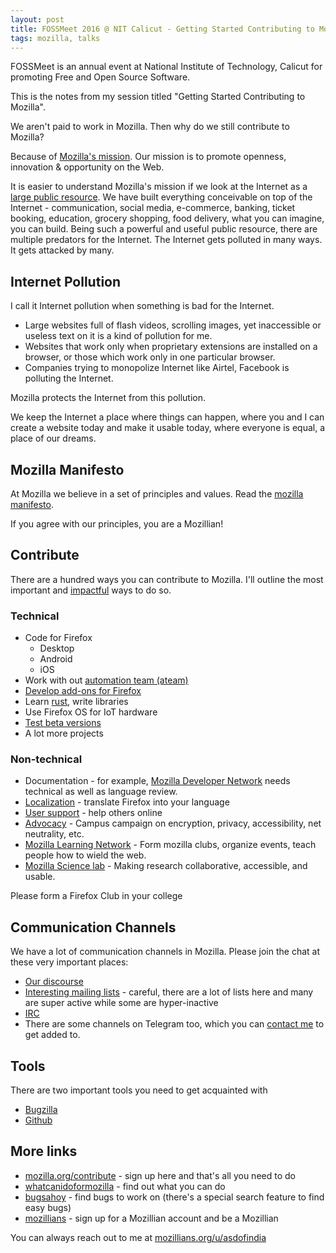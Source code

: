 ```yaml
---
layout: post
title: FOSSMeet 2016 @ NIT Calicut - Getting Started Contributing to Mozilla
tags: mozilla, talks
---
```


FOSSMeet is an annual event at National Institute of Technology, Calicut for promoting Free and Open Source Software.

This is the notes from my session titled "Getting Started Contributing to Mozilla".

We aren't paid to work in Mozilla. Then why do we still contribute to Mozilla?

Because of [Mozilla's mission](https://www.mozilla.org/mission/). Our mission is to promote openness, innovation & opportunity on the Web.

It is easier to understand Mozilla's mission if we look at the Internet as a [large public resource](https://blog.mozilla.org/blog/2016/02/08/the-internet-is-a-global-public-resource/). We have built everything conceivable on top of the Internet - communication, social media, e-commerce, banking, ticket booking, education, grocery shopping, food delivery, what you can imagine, you can build. Being such a powerful and useful public resource, there are multiple predators for the Internet. The Internet gets polluted in many ways. It gets attacked by many.

## Internet Pollution ##

I call it Internet pollution when something is bad for the Internet.

* Large websites full of flash videos, scrolling images, yet inaccessible or useless text on it is a kind of pollution for me.
* Websites that work only when proprietary extensions are installed on a browser, or those which work only in one particular browser.
* Companies trying to monopolize Internet like Airtel, Facebook is polluting the Internet.

Mozilla protects the Internet from this pollution.

We keep the Internet a place where things can happen, where you and I can create a website today and make it usable today, where everyone is equal, a place of our dreams.

## Mozilla Manifesto ##

At Mozilla we believe in a set of principles and values. Read the [mozilla manifesto](https://mozilla.org/about/manifesto).

If you agree with our principles, you are a Mozillian!

## Contribute ##

There are a hundred ways you can contribute to Mozilla. I'll outline the most important and [impactful](/mozilla-impact/) ways to do so.

### Technical ###

* Code for Firefox
  * Desktop
  * Android
  * iOS
* Work with out [automation team (ateam)](http://ateam-bootcamp.readthedocs.org/en/latest/)
* [Develop add-ons for Firefox](https://developer.mozilla.org/Add-ons)
* Learn [rust](https://www.rust-lang.org/), write libraries
* Use Firefox OS for IoT hardware
* [Test beta versions](https://www.mozilla.org/firefox/channel/)
* A lot more projects

### Non-technical ###

* Documentation - for example, [Mozilla Developer Network](https://developer.mozilla.org/) needs technical as well as language review.
* [Localization](https://l10n.mozilla.org) - translate Firefox into your language
* [User support](https://support.mozilla.org) - help others online
* [Advocacy](https://advocacy.mozilla.org) - Campus campaign on encryption, privacy, accessibility, net neutrality, etc.
* [Mozilla Learning Network](https://teach.mozilla.org/) - Form mozilla clubs, organize events, teach people how to wield the web.
* [Mozilla Science lab](https://www.mozillascience.org/) - Making research collaborative, accessible, and usable.

Please form a Firefox Club in your college

## Communication Channels ##

We have a lot of communication channels in Mozilla. Please join the chat at these very important places:

* [Our discourse](https://discourse.mozilla-community.org)
* [Interesting mailing lists](https://www.mozilla.org/en-US/about/forums/) - careful, there are a lot of lists here and many are super active while some are hyper-inactive
* [IRC](https://wiki.mozilla.org/IRC)
* There are some channels on Telegram too, which you can [contact me](/about/#contact) to get added to.

## Tools ##

There are two important tools you need to get acquainted with

* [Bugzilla](https://bugzilla.mozilla.org)
* [Github](https://github.com/mozilla)

## More links ##

* [mozilla.org/contribute](https://www.mozilla.org/contribute/) - sign up here and that's all you need to do
* [whatcanidoformozilla](http://whatcanidoformozilla.org) - find out what you can do
* [bugsahoy](http://www.joshmatthews.net/bugsahoy/) - find bugs to work on (there's a special search feature to find easy bugs)
* [mozillians](https://mozillians.org) - sign up for a Mozillian account and be a Mozillian

You can always reach out to me at [mozillians.org/u/asdofindia](https://mozillians.org/u/asdofindia)
